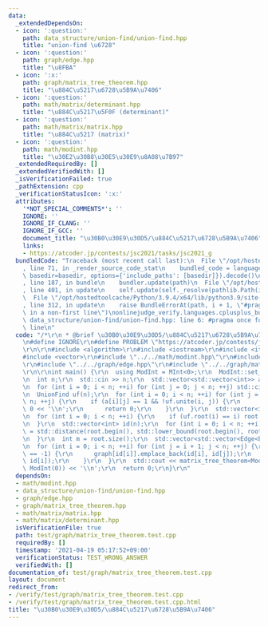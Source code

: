 ```yaml
---
data:
  _extendedDependsOn:
  - icon: ':question:'
    path: data_structure/union-find/union-find.hpp
    title: "union-find \u6728"
  - icon: ':question:'
    path: graph/edge.hpp
    title: "\u8FBA"
  - icon: ':x:'
    path: graph/matrix_tree_theorem.hpp
    title: "\u884C\u5217\u6728\u5B9A\u7406"
  - icon: ':question:'
    path: math/matrix/determinant.hpp
    title: "\u884C\u5217\u5F0F (determinant)"
  - icon: ':question:'
    path: math/matrix/matrix.hpp
    title: "\u884C\u5217 (matrix)"
  - icon: ':question:'
    path: math/modint.hpp
    title: "\u30E2\u30B8\u30E5\u30E9\u8A08\u7B97"
  _extendedRequiredBy: []
  _extendedVerifiedWith: []
  _isVerificationFailed: true
  _pathExtension: cpp
  _verificationStatusIcon: ':x:'
  attributes:
    '*NOT_SPECIAL_COMMENTS*': ''
    IGNORE: ''
    IGNORE_IF_CLANG: ''
    IGNORE_IF_GCC: ''
    document_title: "\u30B0\u30E9\u30D5/\u884C\u5217\u6728\u5B9A\u7406"
    links:
    - https://atcoder.jp/contests/jsc2021/tasks/jsc2021_g
  bundledCode: "Traceback (most recent call last):\n  File \"/opt/hostedtoolcache/Python/3.9.4/x64/lib/python3.9/site-packages/onlinejudge_verify/documentation/build.py\"\
    , line 71, in _render_source_code_stat\n    bundled_code = language.bundle(stat.path,\
    \ basedir=basedir, options={'include_paths': [basedir]}).decode()\n  File \"/opt/hostedtoolcache/Python/3.9.4/x64/lib/python3.9/site-packages/onlinejudge_verify/languages/cplusplus.py\"\
    , line 187, in bundle\n    bundler.update(path)\n  File \"/opt/hostedtoolcache/Python/3.9.4/x64/lib/python3.9/site-packages/onlinejudge_verify/languages/cplusplus_bundle.py\"\
    , line 401, in update\n    self.update(self._resolve(pathlib.Path(included), included_from=path))\n\
    \  File \"/opt/hostedtoolcache/Python/3.9.4/x64/lib/python3.9/site-packages/onlinejudge_verify/languages/cplusplus_bundle.py\"\
    , line 312, in update\n    raise BundleErrorAt(path, i + 1, \"#pragma once found\
    \ in a non-first line\")\nonlinejudge_verify.languages.cplusplus_bundle.BundleErrorAt:\
    \ data_structure/union-find/union-find.hpp: line 6: #pragma once found in a non-first\
    \ line\n"
  code: "/*\r\n * @brief \u30B0\u30E9\u30D5/\u884C\u5217\u6728\u5B9A\u7406\r\n */\r\
    \n#define IGNORE\r\n#define PROBLEM \"https://atcoder.jp/contests/jsc2021/tasks/jsc2021_g\"\
    \r\n\r\n#include <algorithm>\r\n#include <iostream>\r\n#include <iterator>\r\n\
    #include <vector>\r\n#include \"../../math/modint.hpp\"\r\n#include \"../../data_structure/union-find/union-find.hpp\"\
    \r\n#include \"../../graph/edge.hpp\"\r\n#include \"../../graph/matrix_tree_theorem.hpp\"\
    \r\n\r\nint main() {\r\n  using ModInt = MInt<0>;\r\n  ModInt::set_mod(1000000007);\r\
    \n  int n;\r\n  std::cin >> n;\r\n  std::vector<std::vector<int>> a(n, std::vector<int>(n));\r\
    \n  for (int i = 0; i < n; ++i) for (int j = 0; j < n; ++j) std::cin >> a[i][j];\r\
    \n  UnionFind uf(n);\r\n  for (int i = 0; i < n; ++i) for (int j = i + 1; j <\
    \ n; ++j) {\r\n    if (a[i][j] == 1 && !uf.unite(i, j)) {\r\n      std::cout <<\
    \ 0 << '\\n';\r\n      return 0;\r\n    }\r\n  }\r\n  std::vector<int> root;\r\
    \n  for (int i = 0; i < n; ++i) {\r\n    if (uf.root(i) == i) root.emplace_back(i);\r\
    \n  }\r\n  std::vector<int> id(n);\r\n  for (int i = 0; i < n; ++i) {\r\n    id[i]\
    \ = std::distance(root.begin(), std::lower_bound(root.begin(), root.end(), uf.root(i)));\r\
    \n  }\r\n  int m = root.size();\r\n  std::vector<std::vector<Edge<bool>>> graph(m);\r\
    \n  for (int i = 0; i < n; ++i) for (int j = i + 1; j < n; ++j) {\r\n    if (a[i][j]\
    \ == -1) {\r\n      graph[id[i]].emplace_back(id[i], id[j]);\r\n      graph[id[j]].emplace_back(id[j],\
    \ id[i]);\r\n    }\r\n  }\r\n  std::cout << matrix_tree_theorem<ModInt>(graph,\
    \ ModInt(0)) << '\\n';\r\n  return 0;\r\n}\r\n"
  dependsOn:
  - math/modint.hpp
  - data_structure/union-find/union-find.hpp
  - graph/edge.hpp
  - graph/matrix_tree_theorem.hpp
  - math/matrix/matrix.hpp
  - math/matrix/determinant.hpp
  isVerificationFile: true
  path: test/graph/matrix_tree_theorem.test.cpp
  requiredBy: []
  timestamp: '2021-04-19 05:17:52+09:00'
  verificationStatus: TEST_WRONG_ANSWER
  verifiedWith: []
documentation_of: test/graph/matrix_tree_theorem.test.cpp
layout: document
redirect_from:
- /verify/test/graph/matrix_tree_theorem.test.cpp
- /verify/test/graph/matrix_tree_theorem.test.cpp.html
title: "\u30B0\u30E9\u30D5/\u884C\u5217\u6728\u5B9A\u7406"
---
```

